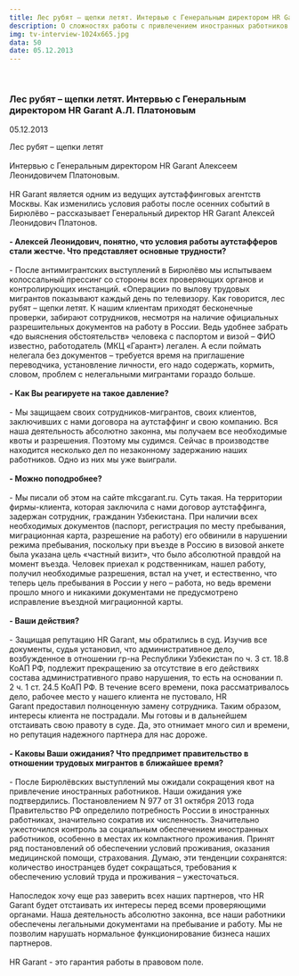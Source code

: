 ```yaml
---
title: Лес рубят – щепки летят. Интервью с Генеральным директором HR Garant А.Л. Платоновым
description: О сложностях работы с привлечением иностранных работников после событий в Бирюлево многие знают не понаслышке. Бесконечные проверки, рейды полиции, акции правоохранительных органов не обходятся порой без перегибов. О том, как защищать интересы компании, читайте в интервью Генерального директора HR Garant Алексея Леонидовича Платонова.
img: tv-interview-1024x665.jpg
data: 50
date: 05.12.2013
---
```


<div class="row newsdetail">
<div class="md-2">&nbsp;</div>
<div class="md-8 news-detail">
			<article-image
			class="detail_picture"
			border="0"
			src="tv-interview-1024x665.jpg"
			width="780"
			height="440"
			alt="Лес рубят – щепки летят. Интервью с Генеральным директором HR Garant А.Л. Платоновым"
			title="Лес рубят – щепки летят. Интервью с Генеральным директором HR Garant А.Л. Платоновым"
			/></article-image>
				<h3>Лес рубят – щепки летят. Интервью с Генеральным директором HR Garant А.Л. Платоновым</h3>
					<p class="date-news">05.12.2013</p>
	<p>
				Лес рубят – щепки летят<br>
 <br>
 Интервью с Генеральным директором HR Garant Алексеем Леонидовичем Платоновым.<br>
 <br>
 HR Garant&nbsp;является одним из ведущих аутстаффинговых агентств Москвы. Как изменились условия работы после осенних событий в Бирюлёво – рассказывает Генеральный директор&nbsp;HR Garant&nbsp;Алексей Леонидович&nbsp;Платонов.<br>
 <br>
 <b>- Алексей Леонидович, понятно, что условия работы аутстафферов стали жестче. Что представляет основные трудности?</b><br>
 <br>
 - После антимигрантских выступлений в Бирюлёво мы испытываем колоссальный прессинг со стороны всех проверяющих органов и контролирующих инстанций. «Операции» по вылову трудовых мигрантов показывают каждый день по телевизору. Как говорится, лес рубят – щепки летят. К нашим клиентам приходят бесконечные проверки, забирают сотрудников, несмотря на наличие официальных разрешительных документов на работу в России. Ведь удобнее забрать «до выяснения обстоятельств» человека с паспортом и визой – ФИО известно, работодатель (МКЦ «Гарант») легален. А если поймать нелегала без документов – требуется время на приглашение переводчика, установление личности, его надо содержать, кормить, словом, проблем с нелегальными мигрантами гораздо больше.<br>
 <br>
 <b>- Как Вы реагируете на такое давление?</b><br>
 <br>
 - Мы защищаем своих сотрудников-мигрантов, своих клиентов, заключивших с нами договора на аутстаффинг и свою компанию. Вся наша деятельность абсолютно законна, мы получаем все необходимые квоты и разрешения. Поэтому мы судимся. Сейчас в производстве находится несколько дел по незаконному задержанию наших работников. Одно из них мы уже выиграли.<br>
 <br>
 <b>
- Можно поподробнее?</b><br>
 <br>
 - Мы писали об этом на сайте mkcgarant.ru. Суть такая. На территории фирмы-клиента, которая заключила с нами договор аутстаффинга, задержан сотрудник, гражданин Узбекистана. При наличии всех необходимых документов (паспорт, регистрация по месту пребывания, миграционная карта, разрешение на работу) его обвинили в нарушении режима пребывания, поскольку при въезде в Россию в визовой анкете была указана цель «частный визит», что было абсолютной правдой на момент въезда. Человек приехал к родственникам, нашел работу, получил необходимые разрешения, встал на учет, и естественно, что теперь цель пребывания в России у него – работа, но ведь времени прошло много и никакими документами не предусмотрено исправление въездной миграционной карты.<br>
 <br>
 <b>
- Ваши действия?</b><br>
 <br>
 - Защищая репутацию&nbsp;HR Garant, мы обратились в суд. Изучив все документы,&nbsp;судья установил, что административное дело, возбужденное в отношении гр-на Республики Узбекистан по ч. 3 ст. 18.8 КоАП РФ, подлежит прекращению за отсутствие в его действиях состава административного право нарушения, то есть на основании п. 2 ч. 1 ст. 24.5 КоАП РФ. В течение всего времени, пока рассматривалось дело, рабочее место у нашего клиента не пустовало,&nbsp;HR Garant&nbsp;предоставил полноценную&nbsp;замену сотрудника. Таким образом, интересы клиента не пострадали. Мы готовы и в дальнейшем отстаивать свою правоту в суде. Да, это отнимает много сил и времени, но репутация надежного партнера для нас дороже.<br>
 <br>
 <b>- Каковы Ваши ожидания? Что предпримет правительство в отношении трудовых мигрантов в ближайшее время?</b><br>
 <br>
 - После Бирюлёвских выступлений мы ожидали сокращения квот на привлечение иностранных работников. Наши ожидания уже подтвердились. Постановлением N 977 от 31 октября 2013 года Правительство РФ определило потребность России в иностранных работниках, значительно сократив их численность. Значительно ужесточился контроль за социальным обеспечением иностранных работников, особенно в местах их компактного проживания. Принят ряд постановлений об обеспечении условий проживания, оказания медицинской помощи, страхования. Думаю, эти тенденции сохранятся: количество иностранцев будет сокращаться, требования к обеспечению условий труда и проживания – ужесточаться.<br>
 <br>
 Напоследок хочу еще раз заверить всех наших партнеров, что&nbsp;HR Garant&nbsp;будет&nbsp;отстаивать их интересы перед всеми проверяющими органами. Наша деятельность абсолютно законна, все наши работники обеспечены легальными документами на пребывание и работу. Мы не позволим нарушать нормальное функционирование бизнеса наших партнеров. <br>
 <br>
 HR Garant&nbsp;- это гарантия работы в правовом поле.<br>
 <br>	</p>
</div>
</div>
